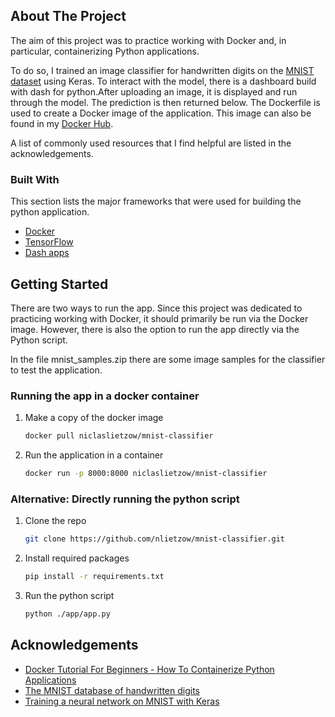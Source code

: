 ## About The Project

The aim of this project was to practice working with Docker and, in particular, containerizing Python applications.

To do so, I trained an image classifier for handwritten digits on the [MNIST dataset](http://yann.lecun.com/exdb/mnist/) using Keras. To interact with the model, there is a dashboard build with dash for python.After uploading an image, it is displayed and run through the model.  The prediction is then returned below. The Dockerfile is used to create a Docker image of the application. This image can also be found in my [Docker Hub](https://hub.docker.com/repository/docker/niclaslietzow/mnist-classifier).

A list of commonly used resources that I find helpful are listed in the acknowledgements.

### Built With

This section lists the major frameworks that were used for building the python application.
* [Docker](https://www.docker.com/)
* [TensorFlow](https://www.tensorflow.org/)
* [Dash apps](https://plotly.com/dash/)



## Getting Started

There are two ways to run the app. Since this project was dedicated to practicing working with Docker, it should primarily be run via the Docker image. However, there is also the option to run the app directly via the Python script.

In the file mnist_samples.zip there are some image samples for the classifier to test the application.

### Running the app in a docker container

1. Make a copy of the docker image
   ```sh
   docker pull niclaslietzow/mnist-classifier
   ```
2. Run the application in a container
   ```sh
   docker run -p 8000:8000 niclaslietzow/mnist-classifier
   ```


### Alternative: Directly running the python script

1. Clone the repo
    ```sh
    git clone https://github.com/nlietzow/mnist-classifier.git
    ```
2. Install required packages
    ```sh
    pip install -r requirements.txt
    ```
3. Run the python script
    ```sh
    python ./app/app.py
    ```


## Acknowledgements
* [Docker Tutorial For Beginners - How To Containerize Python Applications](https://www.youtube.com/watch?v=bi0cKgmRuiA)
* [The MNIST database of handwritten digits](http://yann.lecun.com/exdb/mnist/)
* [Training a neural network on MNIST with Keras](https://github.com/tensorflow/datasets/blob/master/docs/keras_example.ipynb)
